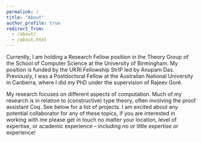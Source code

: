 ```yaml
---
permalink: /
title: "About"
author_profile: true
redirect_from: 
  - /about/
  - /about.html
---
```


Currently, I am holding a Research Fellow position in the Theory Group of the School of Computer Science at the University of Birmingham. My position is funded by the UKRI Fellowship StrIP led by Anupam Das. Previously, I was a Postdoctoral Fellow at the Australian National University in Canberra, where I did my PhD under the supervision of Rajeev Goré.

My research focuses on different aspects of computation. Much of my research is in relation to (constructive) type theory, often involving the proof assistant Coq. See below for a list of projects. I am excited about any potential collaborator for any of these topics, if you are interested in working with me please get in touch no matter your location, level of expertise, or academic experience – including no or little expertise or experience!
